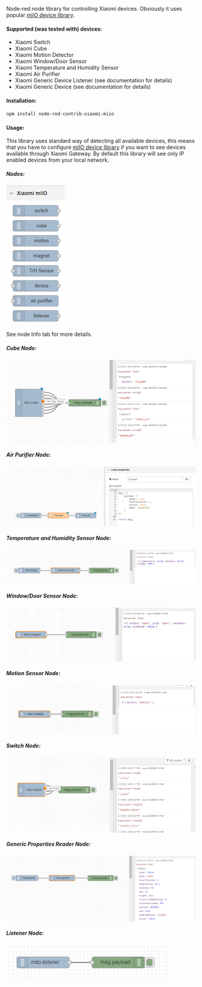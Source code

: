 Node-red node library for controlling Xiaomi devices. Obviously it uses popular [miIO device library](https://github.com/aholstenson/miio). 

#### Supported (was tested with) devices:
- Xiaomi Switch
- Xiaomi Cube
- Xiaomi Motion Detector
- Xiaomi Window/Door Sensor
- Xiaomi Temperature and Humidity Sensor
- Xiaomi Air Purifier
- Xiaomi Generic Device Listener (see documentation for details)
- Xiaomi Generic Device (see documentation for details)

#### Installation:
```bash
npm install node-red-contrib-xiaomi-miio
```

#### Usage:
This library uses standard way of detecting all available devices, this means that you have to configure [miIO device library](https://github.com/aholstenson/miio) if you want to see devices available through Xiaomi Gateway. By default this library will see only IP enabled devices from your local network. 

##### Nodes:

![Nodes](docs/Nodes.png?raw=true "Nodes")

See node Info tab for more details.

##### Cube Node:

![Cube Node](docs/cube.png?raw=true "Cube Node")

##### Air Purifier Node:

![Air Purifier Node](docs/air-purifier.png?raw=true "Air Purifier Node")

##### Temperature and Humidity Sensor Node:

![TH Node](docs/ht-sensor.png?raw=true "TH Node")

##### Window/Door Sensor Node:

![Magnet Node](docs/magnet.png?raw=true "Magnet Node")

##### Motion Sensor Node:

![Motion Node](docs/motion.png?raw=true "Motion Node")

##### Switch Node:

![Switch Node](docs/switch.png?raw=true "Switch Node")

##### Generic Properties Reader Node:

![Generic Node](docs/generic-device.png?raw=true "Generic Node")

##### Listener Node:

![Listener Node](docs/listener.png?raw=true "Listener Node")